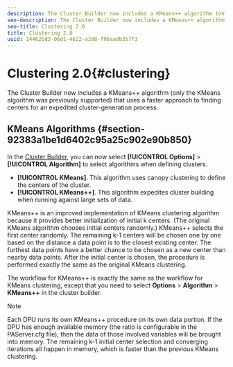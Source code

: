 ```yaml
---
description: The Cluster Builder now includes a KMeans++ algorithm (only the KMeans algorithm was previously supported) that uses a faster approach to finding centers for an expedited cluster-generation process.
seo-description: The Cluster Builder now includes a KMeans++ algorithm (only the KMeans algorithm was previously supported) that uses a faster approach to finding centers for an expedited cluster-generation process.
seo-title: Clustering 2.0
title: Clustering 2.0
uuid: 14462bd3-06d1-4622-a2d8-f96aadb357f3
---
```


# Clustering 2.0{#clustering}

The Cluster Builder now includes a KMeans++ algorithm (only the KMeans algorithm was previously supported) that uses a faster approach to finding centers for an expedited cluster-generation process.

## KMeans Algorithms {#section-92383a1be1d6402c95a25c902e90b850}

In the [Cluster Builder](http://marketing.adobe.com/resources/help/en_US/insight/client/?f=c_visitor_cluster), you can now select **[!UICONTROL Options]** > **[!UICONTROL Algorithm]** to select algorithms when defining clusters.

* **[!UICONTROL KMeans]**. This algorithm uses canopy clustering to define the centers of the cluster. 
* **[!UICONTROL KMeans++]**. This algorithm expedites cluster building when running against large sets of data.

<a id="section_8193A6D60C5540BB985085BE670B4544"></a>

KMeans++ is an improved implementation of KMeans clustering algorithm because it provides better initialization of initial k centers. (The original KMeans algorithm chooses initial centers randomly.) KMeans++ selects the first center randomly. The remaining k-1 centers will be chosen one by one based on the distance a data point is to the closest existing center. The furthest data points have a better chance to be chosen as a new center than nearby data points. After the initial center is chosen, the procedure is performed exactly the same as the original KMeans clustering.

The workflow for KMeans++ is exactly the same as the workflow for KMeans clustering, except that you need to select **Options** > **Algorithm** > **KMeans++** in the cluster builder.

>[!NOTE]
>
>Each DPU runs its own KMeans++ procedure on its own data portion. If the DPU has enough available memory (the ratio is configurable in the PAServer.cfg file), then the data of those involved variables will be brought into memory. The remaining k-1 initial center selection and converging iterations all happen in memory, which is faster than the previous KMeans clustering.

